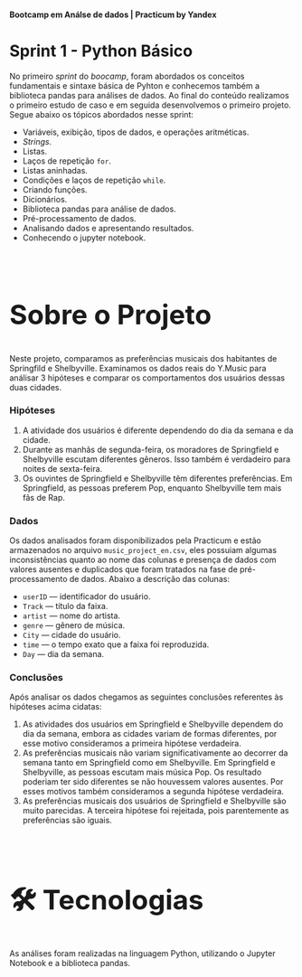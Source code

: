 <h4>Bootcamp em Análse de dados | Practicum by Yandex</h4>

<h1><b>Sprint 1 - Python Básico</b></h1>
<p>
No primeiro <i>sprint</i> do <i>boocamp</i>, foram abordados os conceitos fundamentais e sintaxe básica de Pyhton e conhecemos também a biblioteca pandas para análises de dados. Ao final do conteúdo realizamos o primeiro estudo de caso e em seguida desenvolvemos o primeiro projeto. Segue abaixo os tópicos abordados nesse sprint:

<ul>
<li> Variáveis, exibição, tipos de dados, e operações aritméticas.
<li> <i>Strings</i>.
<li> Listas. 
<li> Laços de repetição <code>for</code>. 
<li> Listas aninhadas.
<li> Condições e laços de repetição <code>while</code>.
<li> Criando funções.
<li> Dicionários.
<li> Biblioteca pandas para análise de dados. 
<li> Pré-processamento de dados.
<li> Analisando dados e apresentando resultados.
<li> Conhecendo o jupyter notebook.
</ul>
<br/>

<font size=+3.5>
<h2><b>Sobre o Projeto</b></h2></font>
<p>
Neste projeto, comparamos as preferências musicais dos habitantes de Springfild e Shelbyville. Examinamos os dados reais do Y.Music para análisar 3 hipóteses e comparar os comportamentos dos usuários dessas duas cidades.


<h3><b>Hipóteses</b></h3>
<ol>
<li>A atividade dos usuários é diferente dependendo do dia da semana e da cidade.
<li>Durante as manhãs de segunda-feira, os moradores de Springfield e Shelbyville escutam diferentes gêneros. Isso também é verdadeiro para noites de sexta-feira.
<li>Os ouvintes de Springfield e Shelbyville têm diferentes preferências. Em Springfield, as pessoas preferem Pop, enquanto Shelbyville tem mais fãs de Rap.
</ol>
<h3><b>Dados</b></h3>
Os dados analisados foram disponibilizados pela Practicum e estão armazenados no arquivo <code>music_project_en.csv</code>, eles possuiam algumas inconsistências quanto ao nome das colunas e presença de dados com valores ausentes e duplicados que foram tratados na fase de pré-processamento de dados. Abaixo a descrição das colunas:
<ul>
<li><code>userID</code> — identificador do usuário.
<li><code>Track</code> — título da faixa.
<li><code>artist</code> — nome do artista.
<li><code>genre</code> — gênero de música.
<li><code>City</code> — cidade do usuário.
<li><code>time</code> — o tempo exato que a faixa foi reproduzida.
<li><code>Day</code> — dia da semana.
</ul>
<h3><b>Conclusões</b></h3>
Após analisar os dados chegamos as seguintes conclusões referentes às hipóteses acima cidatas:
<ol>
<li>As atividades dos usuários em Springfield e Shelbyville dependem do dia da semana, embora as cidades variam de formas diferentes, por esse motivo consideramos a primeira hipótese verdadeira.
<li>As preferências musicais não variam significativamente ao decorrer da semana tanto em Springfield como em Shelbyville. Em Springfield e Shelbyville, as pessoas escutam mais música Pop. Os resultado poderiam ter sido diferentes se não houvessem valores ausentes. Por esses motivos também consideramos a segunda hipótese verdadeira.
<li>As preferências musicais dos usuários de Springfield e Shelbyville são muito parecidas. A terceira hipótese foi rejeitada, pois parentemente as preferências  são iguais.
</ol>
<br>

<font size=+3.5>
<h2><b>🛠 Tecnologias</b></h2></font>
<p>
As análises foram realizadas na linguagem Python, utilizando o Jupyter Notebook e a biblioteca pandas.